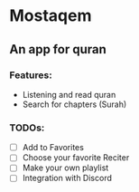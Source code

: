# Mostaqem
## An app for quran

### Features:
* Listening and read quran
* Search for chapters (Surah)


### TODOs:
- [ ] Add to Favorites
- [ ] Choose your favorite Reciter
- [ ] Make your own playlist
- [ ] Integration with Discord
